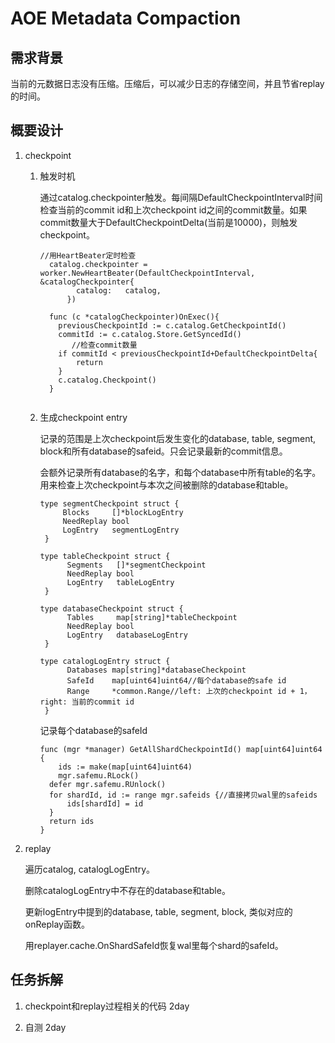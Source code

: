 # AOE Metadata Compaction

## 需求背景

当前的元数据日志没有压缩。压缩后，可以减少日志的存储空间，并且节省replay的时间。

## 概要设计

1. checkpoint

   1. 触发时机
   
        通过catalog.checkpointer触发。每间隔DefaultCheckpointInterval时间检查当前的commit id和上次checkpoint id之间的commit数量。如果commit数量大于DefaultCheckpointDelta(当前是10000)，则触发checkpoint。
        ```golang
        //用HeartBeater定时检查
          catalog.checkpointer = worker.NewHeartBeater(DefaultCheckpointInterval, &catalogCheckpointer{
	          	catalog:   catalog,
	          })

          func (c *catalogCheckpointer)OnExec(){
          	previousCheckpointId := c.catalog.GetCheckpointId()
          	commitId := c.catalog.Store.GetSyncedId()
               //检查commit数量
          	if commitId < previousCheckpointId+DefaultCheckpointDelta{
          		return
          	}
          	c.catalog.Checkpoint()
          }
          
        ```

   2. 生成checkpoint entry

      记录的范围是上次checkpoint后发生变化的database, table, segment, block和所有database的safeid。只会记录最新的commit信息。

      会额外记录所有database的名字，和每个database中所有table的名字。用来检查上次checkpoint与本次之间被删除的database和table。
      ```golang
      type segmentCheckpoint struct {
	       Blocks     []*blockLogEntry
	       NeedReplay bool
	       LogEntry   segmentLogEntry
       }
 
      type tableCheckpoint struct {
 	        Segments   []*segmentCheckpoint
	        NeedReplay bool
	        LogEntry   tableLogEntry
       }

      type databaseCheckpoint struct {
	        Tables     map[string]*tableCheckpoint
	        NeedReplay bool
	        LogEntry   databaseLogEntry
       }

      type catalogLogEntry struct {
	        Databases map[string]*databaseCheckpoint
            SafeId    map[uint64]uint64//每个database的safe id
	        Range     *common.Range//left: 上次的checkpoint id + 1， right: 当前的commit id
       }
       ```
      记录每个database的safeId
      ```golang
      func (mgr *manager) GetAllShardCheckpointId() map[uint64]uint64 {
	      ids := make(map[uint64]uint64)
	      mgr.safemu.RLock()
      	defer mgr.safemu.RUnlock()
      	for shardId, id := range mgr.safeids {//直接拷贝wal里的safeids
      		ids[shardId] = id
      	}
      	return ids
      }
      ```
 
2. replay
   
    遍历catalog, catalogLogEntry。
   
    删除catalogLogEntry中不存在的database和table。

    更新logEntry中提到的database, table, segment, block, 类似对应的onReplay函数。

    用replayer.cache.OnShardSafeId恢复wal里每个shard的safeId。

## 任务拆解

1. checkpoint和replay过程相关的代码 2day

2. 自测 2day
